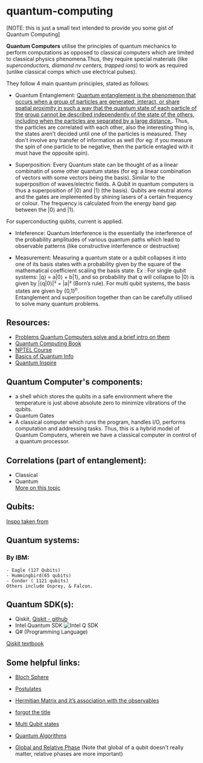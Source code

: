 # quantum-computing

[NOTE: this is just a small text intended to provide you some gist of Quantum Computing]

**Quantum Computers** utilise the principles of quantum mechanics to perform computations as opposed to classical computers which are limited to classical physics phenomena.Thus, they require special materials (like *superconductors, diamond nv centers, trapped ions*) to work as required (unlike classical comps which use electrical pulses).

They follow 4 main quantum principles, stated as follows:
  - Quantum Entanglement: [Quantum entanglement is the phenomenon that occurs when a group of particles are generated, interact, or share spatial proximity in such a way that the quantum state of each particle of the group cannot be described independently of the state of the others, including when the particles are separated by a large distance.](https://en.wikipedia.org/wiki/Quantum_entanglement). Thus, the particles are correlated with each other, also the interesting thing is, the states aren't decided until one of the particles is measured. They don't involve any transfer of information as well (for eg: if you measure the spin of one particle to be negative, then the particle entagled with it must have the opposite spin).
    
  - Superposition: Every Quantum state can be thought of as a linear combinatin of some other quantum states (for eg: a linear combination of vectors with some vectors being the basis). Similar to the superposition of waves/electric fields.
A Qubit in quantum computers is thus a superposition of |0⟩ and |1⟩ (the basis).
Qubits are neutral atoms and the gates are implemented by shining lasers of a certain frequency or colour. The frequency is calculated from the energy band gap between the |0⟩ and |1⟩.

For superconducting qubits, current is applied.



    
  - Inteference: Quantum Interference is the essentially the interference of the probability amplitudes of various quantum paths which lead to observable patterns (like constructive interference or destructive)
    
  - Measurement: Measuring a quantum state or a qubit collapses it into one of its basis states with a probability given by the square of the mathematical coefficient scaling the basis state. Ex : For single qubit systems: |q⟩ = a|0⟩ + b|1⟩, and so probability that q will collapse to |0⟩ is given by |⟨q|0⟩|² = |a|² (Born’s rule). For multi qubit systems, the basis states are given by {0,1}<sup>n</sup>. 
<br>Entanglement and superposition together than can be carefully utilised to solve many quantum problems.

## Resources:
  - [Problems Quantum Computers solve and a brief intro on them](https://learn.microsoft.com/en-us/azure/quantum/overview-understanding-quantum-computing#how-does-quantum-computing-solve-problems)
  - [Quantum Computing Book](https://github.com/JackHidary/quantumcomputingbook)
  - [NPTEL Course](https://www.youtube.com/playlist?list=PLuBwWyD3M82x9PfxeF7oxb0E122mQAWh6)
  - [Basics of Quantum Info](https://learning.quantum.ibm.com/course/basics-of-quantum-information)
  - [Quantum Inspire](https://www.quantum-inspire.com/kbase/superposition-and-entanglement/)
  
  
## Quantum Computer's components: 
  - a shell which stores the qubits in a safe environment where the temperature is just above absolute zero to minimize vibrations of the qubits.
  - Quantum Gates
  - A classical computer which runs the program, handles I/O, performs computation and addressing tasks.
    Thus, this is a hybrid model of Quantum Computers, wherein we have a classical computer in control of a quantum processor.

## Correlations (part of entanglement):
  - Classical
  - Quantum
    <br>
    [More on this topic](https://learn.microsoft.com/en-us/azure/quantum/concepts-multiple-qubits#understanding-classical-correlations)
    
## Qubits:
  [Inspo taken from](https://learn.microsoft.com/en-us/azure/quantum/concepts-the-qubit)

## Quantum systems:
  ### By IBM:
    - Eagle (127 Qubits)
    - Hummingbird(65 qubits)
    - Condor ( 1121 qubits)
    Others include Osprey, & Falcon.

## Quantum SDK(s):
  - Qiskit, [Qiskit - github](https://github.com/Qiskit/qiskit)
  - Intel Quantum SDK
    ![Intel Q SDK](https://www.intel.com/content/dam/www/public/us/en/newsroom/posts/newsroom-02-quantum-sdk-fulls-stacks.jpg.rendition.intel.web.1648.927.jpg)
  - Q# (Programming Language)

[Qiskit textbook](https://github.com/qiskit-community/qiskit-textbook)

## Some helpful links:
- [Bloch Sphere](https://medium.com/quantum-untangled/quantum-states-and-the-bloch-sphere-9f3c0c445ea3)

- [Postulates](https://www.sydney.edu.au/science/chemistry/~mjtj/CHEM3117/Resources/postulates.pdf)

- [Hermitian Matrix and it’s association with the observables](https://physics.stackexchange.com/questions/560673/equivalence-of-hermitian-operator-and-hermitian-matrix-in-quantum-mechanics)
    
- [forgot the title](https://ocw.mit.edu/courses/5-61-physical-chemistry-fall-2007/3b1fb40c61e7f939861b190bedbc57a7_lecture24.pdf)

- [Multi Qubit states](https://cse.iitkgp.ac.in/~goutam/quantumComputing/lect2.pdf)

- [Quantum Algorithms](https://github.com/Qiskit/textbook/blob/main/notebooks/ch-algorithms)

- [Global and Relative Phase](https://pavanjayasinha.medium.com/but-what-is-a-quantum-phase-factor-d05c15c321fe)
  (Note that global of a qubit doesn't really matter, relative phases are more important)


